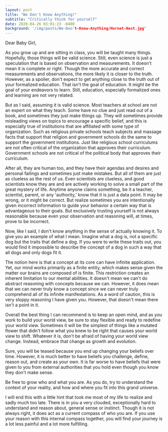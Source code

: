```yaml
---
layout: post
title: "We Don't Know Anything!"
subtitle: "Critically think for yourself"
date: 2020-04-26 03:01:23 -0400
background: '/img/posts/We-Don't-Know-Anything/Hornet-Nest.jpg'
---
```

Dear Baby Girl,

<p>As you grow up and are sitting in class, you will be taught many things. Hopefully, those things will be valid science. Still, even science is just a speculation that is based on observation and measurements. It doesn't mean it is complete or right. Though the more accurate and correct measurements and observations, the more likely it is closer to the truth. However, as a spoiler, don't expect to get anything close to the truth out of your formalized education.  That isn't the goal of education.  It might be the goal of your endeavors to learn. Still, education, especially formalized ones and learning are not very related.</p>

<p>But as I said, assuming it is valid science. Most teachers at school are not an expert on what they teach. Some have no clue and just read out of a book, and sometimes they just make things up. They will sometimes provide misleading views on topics to encourage a specific belief, and this is especially true of institutions that are affiliated with some type of organization. Such as religious private schools teach subjects and massage facts that support that religion and government schools do the same to support the government institutions.  Just like religious school curriculums are not often critical of the organization that approves their curriculum. Government schools are not critical of the political body that approves their curriculum.</p>

<p>After all, they are human too, and they have their agendas and desires and personal failings and sometimes just make mistakes. But all of them are just as clueless as the rest of us. Even scientists are clueless, and good scientists know they are and are actively working to solve a small part of the great mystery of life. Anytime anyone claims something, be it a teacher, scientist, parent, or any 'authority,' know that it is just a data point.    It may be wrong, or it might be correct.  But realize sometimes you are intentionally given incorrect information to guide your behavior a certain way that is advantageous to their goals.  But exclusively trusting yourself is not always reasonable because even your observation and reasoning will, at times, prove to be incorrect.</p>

<p>Now, like I said, I don't know anything in the sense of actually knowing it. To give you an example of what I mean. Imagine what a dog is, not a specific dog but the traits that define a dog. If you were to write these traits out, you would find it impossible to describe the concept of a dog in such a way that all dogs and only dogs fit it.</p>

<p>The notion here is that a concept at its core can have infinite application. Yet, our mind works primarily as a finite entity, which makes sense given the matter our brains are composed of is finite.  This restriction creates an inherent limitation to our mental abilities. It doesn't mean we can't do abstract reasoning with concepts because we can. However, it does mean that we can never truly know a concept since we can never truly comprehend all of its infinite manifestations. As a word of caution, this is very sloppy reasoning I have given you. However, that doesn't mean there isn't a point in it.</p>

<p>Overall the best thing I can recommend is to keep an open mind, and as you work to build your world view, be sure to stay flexible and ready to redefine your world view. Sometimes it will be the simplest of things like a mutated flower that didn't follow what you knew to be right that causes your world view to shift. Whatever it is, don't be afraid of having your world view change. Instead, embrace that change as growth and evolution.</p> 

<p>Sure, you will be teased because you end up changing your beliefs over time. However, it is much better to have beliefs you challenge, define, reason out, and create as your own. It is far worse to have beliefs that were given to you from external authorities that you hold even though you know they don't make sense.</p>

<p>Be free to grow who and what you are.  As you do, try to understand the context of your reality, and how and where you fit into this grand universe.</p>

<p>I will end this with a little hint that took me most of my life to realize and sadly much too late. There is in you a very clouded, exceptionally hard to understand and reason about, general sense or instinct. Though it is not always right, it does act as a current compass of who you are. If you use your reason with this internal compass together, you will find your journey is a lot less painful and a lot more fulfilling.</p>
